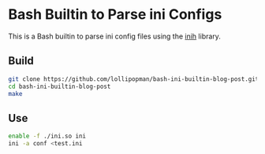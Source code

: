 # Bash Builtin to Parse ini Configs

This is a Bash builtin to parse ini config files using the
[inih](https://github.com/benhoyt/inih) library.

## Build

``` bash
git clone https://github.com/lollipopman/bash-ini-builtin-blog-post.git
cd bash-ini-builtin-blog-post
make
```

## Use

``` bash
enable -f ./ini.so ini
ini -a conf <test.ini
```
